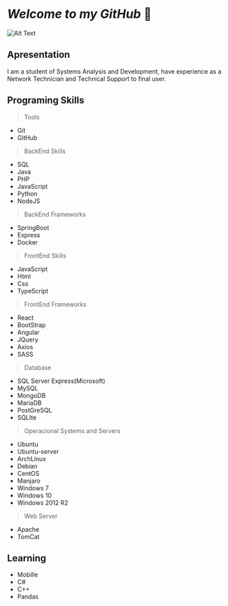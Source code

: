 # ***Welcome to my GitHub*** 🏢

![Alt Text](https://media0.giphy.com/media/26tn33aiTi1jkl6H6/200.gif)



## Apresentation

  I am a student of Systems Analysis and Development, have experience as a Network Technician and Technical Support to final user. 
  
## Programing Skills

> Tools
* Git
* GitHub

> BackEnd Skills

* SQL
* Java
* PHP
* JavaScript
* Python
* NodeJS

> BackEnd Frameworks

* SpringBoot
* Express
* Docker

> FrontEnd Skills

* JavaScript
* Html
* Css
* TypeScript

> FrontEnd Frameworks

* React
* BootStrap
* Angular
* JQuery
* Axios
* SASS

>Database

* SQL Server Express(Microsoft)
* MySQL
* MongoDB
* MariaDB
* PostGreSQL
* SQLIte


> Operacional Systems and Servers

* Ubuntu
* Ubuntu-server
* ArchLinux
* Debian
* CentOS
* Manjaro
* Windows 7
* Windows 10
* Windows 2012 R2

>Web Server

* Apache
* TomCat

## Learning

* Mobille
* C#
* C++
* Pandas







  


 
